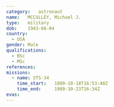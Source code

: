 ```yaml
---
category:	astronaut
name:	MCCULLEY, Michael J.
type:	military
dob:	1943-08-04
country:
  - USA
gender:	Male
qualifications:
  - BSc
  - MSc
references:
missions:
  - name: STS-34
    time_start:   1989-10-18T16:53:40Z
    time_end:     1989-10-23T16:34Z
evas:
---
```

